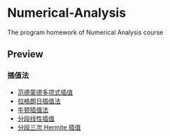 # Numerical-Analysis
The program homework of Numerical Analysis course

## Preview
### 插值法
- [范德蒙德多项式插值](./interp/__init__.py)
- [拉格朗日插值法](./interp/lagrange.py)
- [牛顿插值法](./interp/newton.py)
- [分段线性插值]()
- [分段三次 Hermite 插值]()
